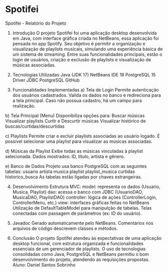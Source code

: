 # Spotifei

Spotifei - Relatório do Projeto


1. Introdução
O projeto Spotifei foi uma aplicação desktop desenvolvida em Java, com interface gráfica criada no NetBeans, essa aplicação foi pensada no app Spotify. Seu objetivo é permitir a organização e visualização de playlists musicais, simulando uma experiência básica de um sistema de streaming. Entre suas funcionalidades principais, estão o login de usuários, criação e exclusão de playlists e visualização de músicas associadas.

2. Tecnologias Utilizadas
Java (JDK 17)
NetBeans IDE 18
PostgreSQL 15
Driver JDBC PostgreSQL
GitHub 

3. Funcionalidades Implementadas
a) Tela de Login
Permite autenticação dos usuários cadastrados.
Valida os dados no banco e redireciona para a tela principal.
Caso não possua cadastro, há um campo para realização.

b) Tela Principal (Menu)
Disponibiliza opções para:
Buscar músicas
Visualizar playlists
Curtir e Descurtir músicas
Visualizar histórico de buscas/curtidas/descurtidas

c) Playlists
Permite criar e excluir playlists associadas ao usuário logado.
É possível selecionar uma playlist para visualizar as músicas associadas.

d) Músicas da Playlist
Exibe todas as músicas vinculadas à playlist selecionada.
Dados mostrados: ID, título, artista e gênero.

e) Banco de Dados
Projeto usa banco PostgreSQL com as seguintes tabelas:
usuario
artista
musica
playlist
playlist_musica
curtidas
historico_busca
As tabelas estão ligadas por chaves estrangeiras.

4. Desenvolvimento
Estrutura MVC:
model: representa os dados (Usuario, Musica, Playlist)
dao: acessa o banco com JDBC (UsuarioDAO, MusicaDAO, PlaylistDAO)
controller: lógica de ações (ControllerLogin, ControllerMenu, etc.)
view: interfaces gráficas feitas no NetBeans
Utilização de DefaultTableModel para manipulção de tabelas.
Telas conectadas com passagem de parâmetros (ex: ID do usuário).

5. Javadoc
Gerado automaticamente pelo NetBeans.
Comentários nos arquivos de código descrevem classes e métodos.

6. Conclusão
O projeto Spotifei atendeu às expectativas de uma aplicação desktop funcional, com estrutura organizada e funcionalidades essenciais de um gerenciador de playlists. O uso de tecnologias consolidadas como Java, PostgreSQL e NetBeans permitiu o bom desenvolvimento do projeto, atendendo as requisições propostas. 
Aluno: Daniel Santos Sobrinho
